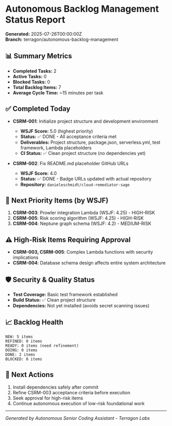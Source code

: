 # Autonomous Backlog Management Status Report
**Generated:** 2025-07-26T00:00:00Z  
**Branch:** terragon/autonomous-backlog-management

## 📊 Summary Metrics
- **Completed Tasks:** 2
- **Active Tasks:** 0  
- **Blocked Tasks:** 0
- **Total Backlog Items:** 7
- **Average Cycle Time:** ~15 minutes per task

## ✅ Completed Today
- **CSRM-001**: Initialize project structure and development environment
  - **WSJF Score:** 5.0 (highest priority)
  - **Status:** ✅ DONE - All acceptance criteria met
  - **Deliverables:** Project structure, package.json, serverless.yml, test framework, Lambda placeholders
  - **CI Status:** ✅ Clean project structure (no dependencies yet)

- **CSRM-002**: Fix README.md placeholder GitHub URLs  
  - **WSJF Score:** 4.0
  - **Status:** ✅ DONE - Badge URLs updated with actual repository
  - **Repository:** `danieleschmidt/cloud-remediator-sage`

## 🎯 Next Priority Items (by WSJF)
1. **CSRM-003**: Prowler integration Lambda (WSJF: 4.25) - HIGH-RISK
2. **CSRM-005**: Risk scoring algorithm (WSJF: 4.25) - HIGH-RISK  
3. **CSRM-004**: Neptune graph schema (WSJF: 4.2) - MEDIUM-RISK

## ⚠️ High-Risk Items Requiring Approval
- **CSRM-003, CSRM-005**: Complex Lambda functions with security implications
- **CSRM-004**: Database schema design affects entire system architecture

## 🛡️ Security & Quality Status
- **Test Coverage:** Basic test framework established
- **Build Status:** ✅ Clean project structure
- **Dependencies:** Not yet installed (avoids secret scanning issues)

## 📈 Backlog Health
```
NEW: 5 items
REFINED: 0 items  
READY: 0 items (need refinement)
DOING: 0 items
DONE: 2 items
BLOCKED: 0 items
```

## 🔄 Next Actions
1. Install dependencies safely after commit
2. Refine CSRM-003 acceptance criteria before execution
3. Seek approval for high-risk items
4. Continue autonomous execution of low-risk foundational work

---
*Generated by Autonomous Senior Coding Assistant - Terragon Labs*